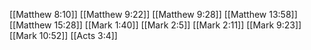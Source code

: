 [[Matthew 8:10]]
[[Matthew 9:22]]
[[Matthew 9:28]]
[[Matthew 13:58]]
[[Matthew 15:28]]
[[Mark 1:40]]
[[Mark 2:5]]
[[Mark 2:11]]
[[Mark 9:23]]
[[Mark 10:52]]
[[Acts 3:4]]
